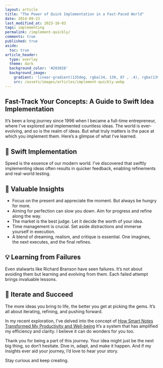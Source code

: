 ```yaml
---
layout: article
title: "The Power of Quick Implementation in a Fast-Paced World"
date: 2014-09-23
last_modified_at: 2023-10-03
tags: implementing
permalink: /implement-quickly/
comments: true
published: true
aside:
  toc: true
article_header:
  type: overlay
  theme: dark
  background_color: '#203028'
  background_image:
    gradient: 'linear-gradient(135deg, rgba(34, 139, 87 , .4), rgba(139, 34, 139, .4))'
    src: /assets/images/articles/implement-quickly.webp
---
```

## Fast-Track Your Concepts: A Guide to Swift Idea Implementation
<!--more-->
It’s been a long journey since 1996 when I became a full-time entrepreneur, where I’ve explored and implemented countless ideas. The world is ever-evolving, and so is the realm of ideas. But what truly matters is the pace at which you implement them. Here’s a glimpse of what I’ve learned.
## 🚀 Swift Implementation
Speed is the essence of our modern world. I’ve discovered that swiftly implementing ideas often results in quicker feedback, enabling refinements and real-world testing.

## 📌 Valuable Insights
- Focus on the present and appreciate the moment. But always be hungry for more.
- Aiming for perfection can slow you down. Aim for progress and refine along the way.
- The market is the best judge. Let it decide the worth of your idea.
- Time management is crucial. Set aside distractions and immerse yourself in execution.
- A blend of dreaming, realism, and critique is essential. One imagines, the next executes, and the final refines.

## 💡 Learning from Failures
Even stalwarts like Richard Branson have seen failures. It’s not about avoiding them but learning and evolving from them. Each failed attempt brings invaluable lessons.

## 🔄 Iterate and Succeed
The more ideas you bring to life, the better you get at picking the gems. It’s all about iterating, refining, and pushing forward.

In my recent exploration, I’ve delved into the concept of [How Smart Notes Transformed My Productivity and Well-being](https://christophersherrod.com/smart-notes) It’s a system that has amplified my efficiency and clarity. I believe it can do wonders for you too. 

Thank you for being a part of this journey. Your idea might just be the next big thing, so don’t hesitate. Dive in, adapt, and make it happen. And if my insights ever aid your journey, I’d love to hear your story.

Stay curious and keep creating.
